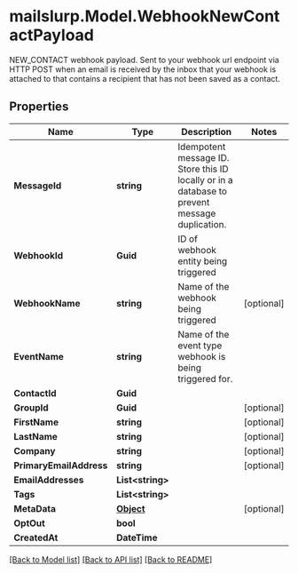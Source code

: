 # mailslurp.Model.WebhookNewContactPayload
NEW_CONTACT webhook payload. Sent to your webhook url endpoint via HTTP POST when an email is received by the inbox that your webhook is attached to that contains a recipient that has not been saved as a contact.
## Properties

Name | Type | Description | Notes
------------ | ------------- | ------------- | -------------
**MessageId** | **string** | Idempotent message ID. Store this ID locally or in a database to prevent message duplication. | 
**WebhookId** | **Guid** | ID of webhook entity being triggered | 
**WebhookName** | **string** | Name of the webhook being triggered | [optional] 
**EventName** | **string** | Name of the event type webhook is being triggered for. | 
**ContactId** | **Guid** |  | 
**GroupId** | **Guid** |  | [optional] 
**FirstName** | **string** |  | [optional] 
**LastName** | **string** |  | [optional] 
**Company** | **string** |  | [optional] 
**PrimaryEmailAddress** | **string** |  | [optional] 
**EmailAddresses** | **List&lt;string&gt;** |  | 
**Tags** | **List&lt;string&gt;** |  | 
**MetaData** | [**Object**]() |  | [optional] 
**OptOut** | **bool** |  | 
**CreatedAt** | **DateTime** |  | 

[[Back to Model list]](../README#documentation-for-models) [[Back to API list]](../README#documentation-for-api-endpoints) [[Back to README]](../README)

